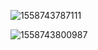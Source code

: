![1558743787111](C:\Users\admin\AppData\Roaming\Typora\typora-user-images\1558743787111.png)

![1558743800987](C:\Users\admin\AppData\Roaming\Typora\typora-user-images\1558743800987.png)